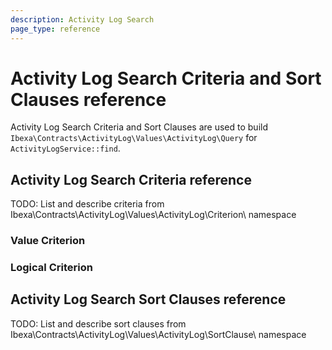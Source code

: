 ```yaml
---
description: Activity Log Search
page_type: reference
---
```


# Activity Log Search Criteria and Sort Clauses reference

Activity Log Search Criteria and Sort Clauses are used to build `Ibexa\Contracts\ActivityLog\Values\ActivityLog\Query` for `ActivityLogService::find`.

## Activity Log Search Criteria reference

TODO: List and describe criteria from Ibexa\Contracts\ActivityLog\Values\ActivityLog\Criterion\ namespace

### Value Criterion

### Logical Criterion

## Activity Log Search Sort Clauses reference

TODO: List and describe sort clauses from Ibexa\Contracts\ActivityLog\Values\ActivityLog\SortClause\ namespace
